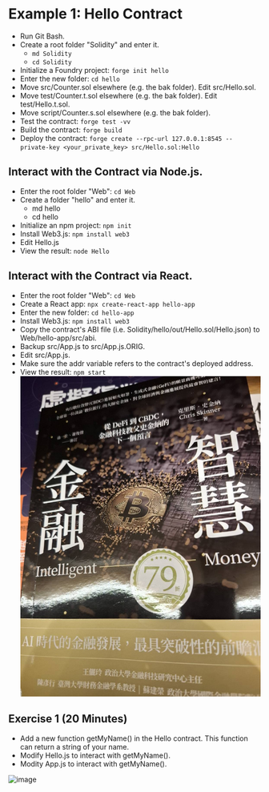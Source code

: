 # Example 1: Hello Contract
+ Run Git Bash.
+ Create a root folder "Solidity" and enter it.
  - `md Solidity`
  - `cd Solidity`
+ Initialize a Foundry project: `forge init hello`
+ Enter the new folder: `cd hello`
+ Move src/Counter.sol elsewhere (e.g. the bak folder). Edit src/Hello.sol.
+ Move test/Counter.t.sol elsewhere (e.g. the bak folder). Edit test/Hello.t.sol.
+ Move script/Counter.s.sol elsewhere (e.g. the bak folder).
+ Test the contract: `forge test -vv`
+ Build the contract: `forge build`
+ Deploy the contract: `forge create --rpc-url 127.0.0.1:8545 --private-key <your_private_key> src/Hello.sol:Hello`

## Interact with the Contract via Node.js.
+ Enter the root folder "Web": `cd Web`
+ Create a folder "hello" and enter it.
  - md hello
  - cd hello
+ Initialize an npm project: `npm init`
+ Install Web3.js: `npm install web3`
+ Edit Hello.js
+ View the result: `node Hello`

## Interact with the Contract via React.
+ Enter the root folder "Web": `cd Web`
+ Create a React app: `npx create-react-app hello-app`
+ Enter the new folder: `cd hello-app`
+ Install Web3.js: `npm install web3`
+ Copy the contract's ABI file (i.e. Solidity/hello/out/Hello.sol/Hello.json) to Web/hello-app/src/abi.
+ Backup src/App.js to src/App.js.ORIG.
+ Edit src/App.js.
+ Make sure the addr variable refers to the contract's deployed address.
+ View the result: `npm start`
![image](/solidity/img/23590_0.jpg)

## Exercise 1 (20 Minutes)
+ Add a new function getMyName() in the Hello contract. This function can return a string of your name.
+ Modify Hello.js to interact with getMyName().
+ Modity App.js to interact with getMyName().

![image](https://myoctocat.com/assets/images/base-octocat.svg)
